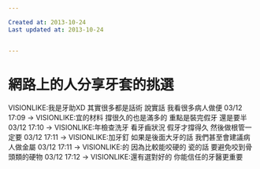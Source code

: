 ```yaml
---

Created at: 2013-10-24
Last updated at: 2013-10-24


---
```


# 網路上的人分享牙套的挑選


VISIONLIKE:我是牙助XD 其實很多都是話術 說實話 我看很多病人做便
03/12 17:09
→ VISIONLIKE:宜的材料 撐很久的也是滿多的 重點是裝完假牙 還是要半
03/12 17:10
→ VISIONLIKE:年檢查洗牙 看牙齒狀況 假牙才撐得久 然後做根管一定要
03/12 17:11
→ VISIONLIKE:加牙釘 如果是後面大牙的話 我們甚至會建議病人做金屬
03/12 17:11
→ VISIONLIKE:的 因為比較能咬硬的 瓷的話 要避免咬到骨頭類的硬物
03/12 17:12
→ VISIONLIKE:還有選對好的 你能信任的牙醫更重要

